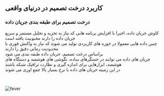 ## کاربرد درخت تصمیم در درنیای واقعی
### درخت تصمیم برای طبقه بندی جریان داده 
کاوش جریان داده، اخیرا با افزایش برنامه هایی که نیاز به تجزیه و تحلیل مستمر و سریع جریان داده را دارند محبوبیت یافته است
<br/>
چنین داده هایی معمولا در حوزه های کاربردی تولید می شوند که نیاز به واکنش فوری با محدودیت زمانی دقیق را دارند
<br/>
براساس درخت تصمیم، جریان داده طبقه بندی می شود
<br/>
جریان های داده می توانند در حسگرهای ساده، نگوشی های هوشمند و دستگاه های هوشمند، ابزارهایی برای اندازه گیری و نظارت ترافیک شبکه باشند
<br/>
در این زمینه جریان های داده با نرخ بسیار بالا جمع اوری می شوند

<br/>

  ![fever](https://github.com/semnan-university-ai/machine-learning-class/blob/main/excersiecs/b-mohammadpour/Exc%20(10)/1.JPG)
